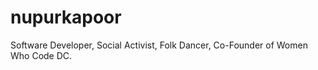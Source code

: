 nupurkapoor
===========

Software Developer, Social Activist, Folk Dancer, Co-Founder of Women Who Code DC.
